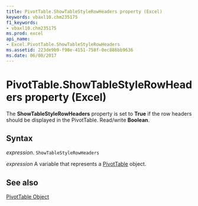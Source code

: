 ```yaml
---
title: PivotTable.ShowTableStyleRowHeaders property (Excel)
keywords: vbaxl10.chm235175
f1_keywords:
- vbaxl10.chm235175
ms.prod: excel
api_name:
- Excel.PivotTable.ShowTableStyleRowHeaders
ms.assetid: 223de9b9-f98e-4151-758f-0ec886bb9636
ms.date: 06/08/2017
---
```



# PivotTable.ShowTableStyleRowHeaders property (Excel)

The  **ShowTableStyleRowHeaders** property is set to **True** if the row headers should be displayed in the PivotTable. Read/write **Boolean**.


## Syntax

_expression_. `ShowTableStyleRowHeaders`

_expression_ A variable that represents a [PivotTable](Excel.PivotTable.md) object.


## See also


[PivotTable Object](Excel.PivotTable.md)

